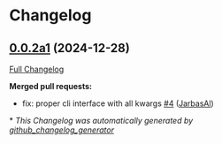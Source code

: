 # Changelog

## [0.0.2a1](https://github.com/JarbasHiveMind/hivemind-persona/tree/0.0.2a1) (2024-12-28)

[Full Changelog](https://github.com/JarbasHiveMind/hivemind-persona/compare/0.0.1...0.0.2a1)

**Merged pull requests:**

- fix: proper cli interface with all kwargs [\#4](https://github.com/JarbasHiveMind/hivemind-persona/pull/4) ([JarbasAl](https://github.com/JarbasAl))



\* *This Changelog was automatically generated by [github_changelog_generator](https://github.com/github-changelog-generator/github-changelog-generator)*
